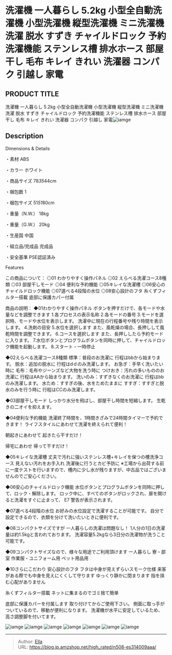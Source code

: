 # 洗濯機 一人暮らし 5.2kg 小型全自動洗濯機 小型洗濯機 縦型洗濯機 ミニ洗濯機 洗濯 脱水 すずき チャイルドロック 予約洗濯機能 ステンレス槽 排水ホース 部屋干し 毛布 キレイ きれい 洗濯器 コンパク 引越し 家電


## PRODUCT TITLE 

洗濯機 一人暮らし 5.2kg 小型全自動洗濯機 小型洗濯機 縦型洗濯機 ミニ洗濯機 洗濯 脱水 すずき チャイルドロック 予約洗濯機能 ステンレス槽 排水ホース 部屋干し 毛布 キレイ きれい 洗濯器 コンパク 引越し 家電![iamge](https://b2bfiles1.gigab2b.cn/image/wkseller/304/20231119_f24aa178b0cb20b63021738d37c8f4c1.jpg)

## Description

Dimensions &amp; Details




・素材
ABS


・カラー
ホワイト


・商品サイズ
78*35*44cm


・梱包数
1


・梱包サイズ
51*51*80cm


・重量（N.W.）
18kg


・重量（G.W.）
20kg


・生産国
中国


・組立品/完成品
完成品


・安全基準
PSE認証済み






Features

この商品について：
◎01 わかりやすく操作パネル
◎02 えらべる洗濯コース8種類
◎03 部屋干しモード
◎04 便利な予約機能
◎05キレイな洗濯槽
◎06安心のチャイルドロック機能
◎07選べる4段階の水位
◎08安心設計のフタ 糸くずフィルター搭載 底部に保護カパー付属

商品の説明：
◆01わかりやすく操作パネル
ボタンを押すだけで、各モードや水量などを調整できます
1.各プロセスの表示名称
2.各モードの番号
3.モードを選択時、モードや水位を表示します。
洗濯中に現在の行程番号や残り時間を表示します。
4.洗剤の目安
5.水位を選択します
また、風乾燥の場合、長押しして風乾時間を調整できます。
6.コースを選択します
また、長押ししたら予約モードに入ります。
7.水位ボタンとプログラムボタンを同時に押して、チャイルドロック機能を起動します。
8.スタート・一時停止

◆02えらべる洗濯コース8種類
標準：普段のお洗濯に
行程はbbから始まります。
脱水：追加の脱水に
行程はdｄのみ洗濯します。
お急ぎ：手早く洗いたい時に
毛布：毛布やジーンズなど大物を洗う時に
つけおき：汚れの多いもののお洗濯に
行程はAAから始まります。
洗いのみ：すずきなくのお洗濯に
行程はbbのみ洗濯します。
水ため：すすぎの後、水をためたままに
すすぎ：すすぎと脱水のみを行う時に
行程はCCのみ洗濯します。

◆03部屋干しモード
しっかり水分を飛ばし、部屋干し時間を短縮します。
生乾きの二オイを抑えます。

◆04便利な予約機能
洗濯終了時間を、1時間きざみで24時間タイマーで予約できます！
ライフスタイルにあわせて洗濯を終えられて便利！

朝起きにあわせて
起きたら干すだけ！

帰宅にあわせ
帰って干すだけ！

◆05キレイな洗濯槽
丈夫で汚れに強いステンレス槽&#43;キレイを保つの槽洗浄コース
見えない汚れをお手入れ
洗濯後に行うとカビ予防に
※工場から出荷する前に一度テストを行いますので、槽内に少し水が残りますが、中古品ではございませんのでご安心ください。

◆06安心のチャイルドロック機能
水位ボタンとプログラムボタンを同時に押して、ロック・解除します。
ロック中に、すべてのボタンがロックされ、扉を開けると洗濯をすぐに止まって、 E7 警告が表示されます。

◆07選べる4段階の水位
お好みの水位設定で洗濯することが可能です。
自分で設定できるので、衣類を分けて洗いたいときに便利です。

◆08コンパクトサイズですが
一人暮らしの洗濯は問題なし！
1人分の1日の洗濯量は約1.5kgと言われております。
洗濯容量5.2kgなら3日分の洗濯物が洗うこと可能です。

◆09コンパクトサイズなので、様々な用途でご利用頂けます
一人暮らし
寮・部室
作業服・ユニフォーム用
ペット用品用

◆10さらにこだわり
安心設計のフタ
フタは中身が見えずらいスモーク仕様
来客がある際でも中身を見えにくくして守ります
ゆっくり静かに閉まります
指を挟む心配がありません

糸くずフィルター搭載
ネットに集まるのでゴミ捨て簡単

底部に保護カパーを付属します
取り付けてからご使用下さい。
側面に取っ手がついているので、移動が便利になります。
洗濯機が水平に安定しているため、高さ調整脚を付いてます。









![iamge](https://b2bfiles1.gigab2b.cn/image/wkseller/304/20231120_1308f7c5bbbbc4183fe90e8ddfaee88c.jpg)
![iamge](https://b2bfiles1.gigab2b.cn/image/wkseller/304/20231120_1d1d198d031abb1af982255f64f1c971.jpg)
![iamge](https://b2bfiles1.gigab2b.cn/image/wkseller/304/20231120_ce5208e8ac9e005fb646d33b02b16bb8.jpg)
![iamge](https://b2bfiles1.gigab2b.cn/image/wkseller/304/20231120_5b0e94689e62da538e03ca47d841ff6e.jpg)
![iamge](https://b2bfiles1.gigab2b.cn/image/wkseller/304/20231120_9758857f4eeac04ba6dc4093ec5118b1.jpg)
![iamge](https://b2bfiles1.gigab2b.cn/image/wkseller/304/20231120_12fceeaca60bfe5baed704effd372a46.jpg)
![iamge](https://b2bfiles1.gigab2b.cn/image/wkseller/304/20231120_0c1faa6d5ce9bc556e3a7f712d97cd5f.jpg)


---

> Author: [Ella](https://blog.jp.amzshop.net/)  
> URL: https://blog.jp.amzshop.net/high_rated/n508-es314009aaa/  

